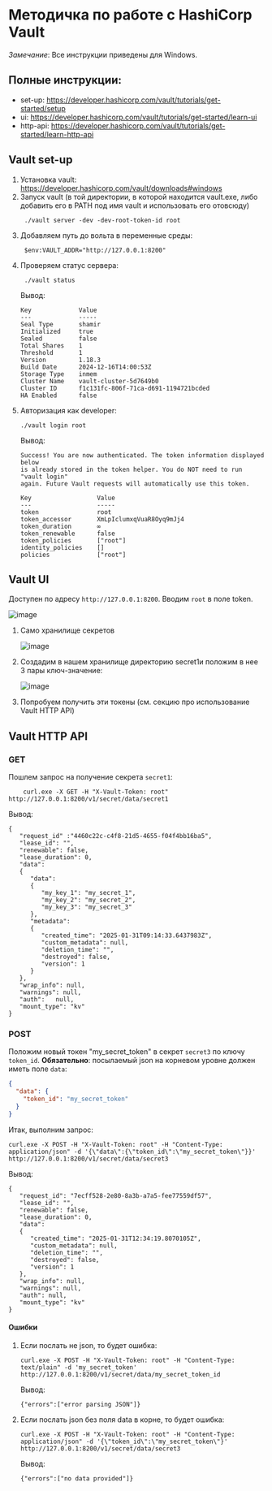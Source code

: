 # Методичка по работе с HashiCorp Vault

*Замечание*: Все инструкции приведены для Windows.

## Полные инструкции:
- set-up: https://developer.hashicorp.com/vault/tutorials/get-started/setup
- ui: https://developer.hashicorp.com/vault/tutorials/get-started/learn-ui
- http-api: https://developer.hashicorp.com/vault/tutorials/get-started/learn-http-api

## Vault set-up
1. Установка vault: https://developer.hashicorp.com/vault/downloads#windows
2. Запуск vault  (в той директории, в которой находится vault.exe, либо добавить его в PATH под имя vault и использовать его отовсюду)
   ```
    ./vault server -dev -dev-root-token-id root
   ```
3. Добавляем путь до вольта в переменные среды:
   ```
    $env:VAULT_ADDR="http://127.0.0.1:8200"
   ```
4. Проверяем статус сервера:
   ```
    ./vault status
   ```
   Вывод:
   ```
   Key             Value
   ---             -----
   Seal Type       shamir
   Initialized     true
   Sealed          false
   Total Shares    1
   Threshold       1
   Version         1.18.3
   Build Date      2024-12-16T14:00:53Z
   Storage Type    inmem
   Cluster Name    vault-cluster-5d7649b0
   Cluster ID      f1c131fc-806f-71ca-d691-1194721bcded
   HA Enabled      false
   ```
5. Авторизация как developer:
   ```
   ./vault login root
   ```
   Вывод:
   ```
   Success! You are now authenticated. The token information displayed below
   is already stored in the token helper. You do NOT need to run "vault login"
   again. Future Vault requests will automatically use this token.
  
   Key                  Value
   ---                  -----
   token                root
   token_accessor       XmLpIclumxqVuaR8Oyq9mJj4
   token_duration       ∞
   token_renewable      false
   token_policies       ["root"]
   identity_policies    []
   policies             ["root"]
   ```
   
## Vault UI

Доступен по адресу `http://127.0.0.1:8200`. Вводим `root` в поле token.

![image](https://github.com/user-attachments/assets/926a387a-ea0e-4671-8701-e33281da955e)

1. Само хранилище секретов
   
   ![image](https://github.com/user-attachments/assets/85fbc43f-9ff3-41e3-855c-2f6733e22952)

2. Создадим в нашем хранилище директорию secret1и положим в нее 3 пары ключ-значение:

   ![image](https://github.com/user-attachments/assets/4ab9a999-0c6a-4bd6-8285-5ebe7de1f237)

3. Попробуем получить эти токены (см. секцию про использование Vault HTTP API)

## Vault HTTP API

### GET
Пошлем запрос на получение секрета `secret1`:

```
    curl.exe -X GET -H "X-Vault-Token: root" http://127.0.0.1:8200/v1/secret/data/secret1
```
Вывод:
```
{
   "request_id" :"4460c22c-c4f8-21d5-4655-f04f4bb16ba5",
   "lease_id": "",
   "renewable": false,
   "lease_duration": 0,
   "data":
   {
      "data":
      {
         "my_key_1": "my_secret_1",
         "my_key_2": "my_secret_2",
         "my_key_3": "my_secret_3"
      },
      "metadata":
      {
         "created_time": "2025-01-31T09:14:33.6437983Z",
         "custom_metadata": null,
         "deletion_time": "",
         "destroyed": false,
         "version": 1
      }
   },
   "wrap_info": null,
   "warnings": null,
   "auth":   null,
   "mount_type": "kv"
}
```

### POST

Положим новый токен "my_secret_token" в секрет `secret3` по ключу `token_id`. **Обязательно**: посылаемый json на корневом уровне должен иметь поле `data`:
```json
{
  "data": {
    "token_id": "my_secret_token"
  }
}
```
Итак, выполним запрос:
```
curl.exe -X POST -H "X-Vault-Token: root" -H "Content-Type: application/json" -d '{\"data\":{\"token_id\":\"my_secret_token\"}}' http://127.0.0.1:8200/v1/secret/data/secret3
```
Вывод:
```
{
   "request_id": "7ecff528-2e80-8a3b-a7a5-fee77559df57",
   "lease_id": "",
   "renewable": false,
   "lease_duration": 0,
   "data":
   {
      "created_time": "2025-01-31T12:34:19.8070105Z",
      "custom_metadata": null,
      "deletion_time": "",
      "destroyed": false,
      "version": 1
   },
   "wrap_info": null,
   "warnings": null,
   "auth": null,
   "mount_type": "kv"
}
```

#### Ошибки

1. Если послать не json, то будет ошибка:
   ```
   curl.exe -X POST -H "X-Vault-Token: root" -H "Content-Type: text/plain" -d 'my_secret_token' http://127.0.0.1:8200/v1/secret/data/my_secret_token_id
   ```
   Вывод:
   ```
   {"errors":["error parsing JSON"]}
   ```
2. Если послать json без поля data в корне, то будет ошибка:
   ```
   curl.exe -X POST -H "X-Vault-Token: root" -H "Content-Type: application/json" -d '{\"token_id\":\"my_secret_token\"}' http://127.0.0.1:8200/v1/secret/data/secret3
   ```
   Вывод:
   ```
   {"errors":["no data provided"]}
   ```
